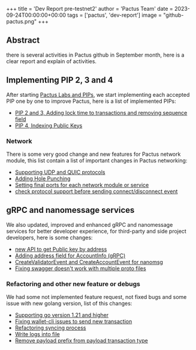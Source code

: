 +++
title = 'Dev Report pre-testnet2'
author = 'Pactus Team'
date = 2023-09-24T00:00:00+00:00
tags = ['pactus', 'dev-report']
image = "github-pactus.png"
+++

## Abstract

there is several activities in Pactus github in September month, here is a clear report and explain of activities.

## Implementing PIP 2, 3 and 4

After starting [Pactus Labs and PIPs](/2023/09/04/introduction-to-pips),
we start implementing each accepted PIP one by one to improve Pactus, here is a list of implemented PIPs:

- [PIP 2 and 3, Adding lock time to transactions and removing sequence field](https://github.com/pactus-project/pactus/pull/699)
- [PIP 4, Indexing Public Keys](https://github.com/pactus-project/pactus/pull/671)

### Network

There is some very good change and new features for Pactus network module,
this list contain a list of important changes in Pactus networking:

- [Supporting UDP and QUIC protocols](https://github.com/pactus-project/pactus/pull/672)
- [Adding Hole Punching](https://github.com/pactus-project/pactus/pull/697)
- [Setting final ports for each network module or service](https://github.com/pactus-project/pactus/pull/689)
- [check protocol support before sending connect/disconnect event](https://github.com/pactus-project/pactus/pull/683)

## gRPC and nanomessage services

We also updated, improved and enhanced gRPC and nanomessage services for better developer experience,
for third-party and side project developers, here is some changes:

- [new API to get Public key by address](https://github.com/pactus-project/pactus/pull/704)
- [Adding address field for AccountInfo (gRPC)](https://github.com/pactus-project/pactus/pull/703)
- [CreateValidatorEvent and CreateAccountEvent for nanomsg](https://github.com/pactus-project/pactus/pull/702)
- [Fixing swagger doesn't work with multiple proto files](https://github.com/pactus-project/pactus/pull/687)

### Refactoring and other new feature or debugs

We had some not implemented feature request, not fixed bugs and some issue with new golang version,
list of this changes:

- [Supporting go version 1.21 and higher](https://github.com/pactus-project/pactus/pull/692)
- [Fixing wallet-cli issues to send new transaction](https://github.com/pactus-project/pactus/pull/686)
- [Refactoring syncing process](https://github.com/pactus-project/pactus/pull/676)
- [Write logs into file](https://github.com/pactus-project/pactus/pull/673)
- [Remove payload prefix from payload transaction type](https://github.com/pactus-project/pactus/pull/669)
